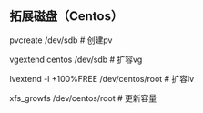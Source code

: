 ## 拓展磁盘（Centos）
pvcreate /dev/sdb     # 创建pv

vgextend centos /dev/sdb    # 扩容vg

lvextend -l +100%FREE /dev/centos/root  # 扩容lv

xfs_growfs /dev/centos/root  # 更新容量